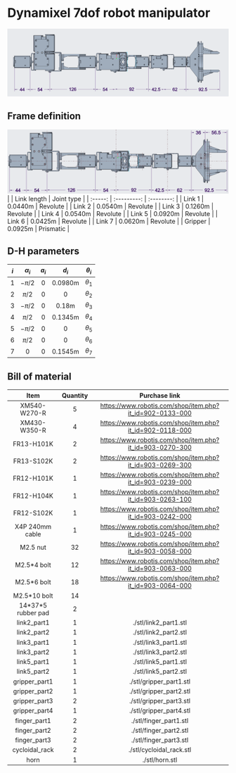 # Dynamixel 7dof robot manipulator

![manipulator](./stl/manipulator.png)

## Frame definition

![cad](./stl/cad.png)
|         | Link length | Joint type |
| :-----: | :---------: | :--------: |
| Link 1  |   0.0440m   |  Revolute  |
| Link 2  |   0.0540m   |  Revolute  |
| Link 3  |   0.1260m   |  Revolute  |
| Link 4  |   0.0540m   |  Revolute  |
| Link 5  |   0.0920m   |  Revolute  |
| Link 6  |   0.0425m   |  Revolute  |
| Link 7  |   0.0620m   |  Revolute  |
| Gripper |   0.0925m   | Prismatic  |

## D-H parameters
|  $i$  | $\alpha_i$ | $a_i$ |  $d_i$  | $\theta_i$ |
| :---: | :--------: | :---: | :-----: | :--------: |
|   1   |  $-\pi/2$  |   0   | 0.0980m | $\theta_1$ |
|   2   |  $\pi/2$   |   0   |    0    | $\theta_2$ |
|   3   |  $-\pi/2$  |   0   |  0.18m  | $\theta_3$ |
|   4   |  $\pi/2$   |   0   | 0.1345m | $\theta_4$ |
|   5   |  $-\pi/2$  |   0   |    0    | $\theta_5$ |
|   6   |  $\pi/2$   |   0   |    0    | $\theta_6$ |
|   7   |     0      |   0   | 0.1545m | $\theta_7$ |

## Bill of material
|         Item         | Quantity |                      Purchase link                       |
| :------------------: | :------: | :------------------------------------------------------: |
|     XM540-W270-R     |    5     | https://www.robotis.com/shop/item.php?it_id=902-0133-000 |
|     XM430-W350-R     |    4     | https://www.robotis.com/shop/item.php?it_id=902-0118-000 |
|      FR13-H101K      |    2     | https://www.robotis.com/shop/item.php?it_id=903-0270-300 |
|      FR13-S102K      |    2     | https://www.robotis.com/shop/item.php?it_id=903-0269-300 |
|      FR12-H101K      |    1     | https://www.robotis.com/shop/item.php?it_id=903-0239-000 |
|      FR12-H104K      |    1     | https://www.robotis.com/shop/item.php?it_id=903-0263-100 |
|      FR12-S102K      |    1     | https://www.robotis.com/shop/item.php?it_id=903-0242-000 |
|   X4P 240mm cable    |    1     | https://www.robotis.com/shop/item.php?it_id=903-0245-000 |
|       M2.5 nut       |    32    | https://www.robotis.com/shop/item.php?it_id=903-0058-000 |
|     M2.5\*4 bolt     |    12    | https://www.robotis.com/shop/item.php?it_id=903-0063-000 |
|     M2.5\*6 bolt     |    18    | https://www.robotis.com/shop/item.php?it_id=903-0064-000 |
|    M2.5\*10 bolt     |    14    |                                                          |
| 14\*37\*5 rubber pad |    2     |                                                          |
|     link2_part1      |    1     |                  ./stl/link2_part1.stl                   |
|     link2_part2      |    1     |                  ./stl/link2_part2.stl                   |
|     link3_part1      |    1     |                  ./stl/link3_part1.stl                   |
|     link3_part2      |    1     |                  ./stl/link3_part2.stl                   |
|     link5_part1      |    1     |                  ./stl/link5_part1.stl                   |
|     link5_part2      |    1     |                  ./stl/link5_part2.stl                   |
|    gripper_part1     |    1     |                 ./stl/gripper_part1.stl                  |
|    gripper_part2     |    1     |                 ./stl/gripper_part2.stl                  |
|    gripper_part3     |    2     |                 ./stl/gripper_part3.stl                  |
|    gripper_part4     |    1     |                 ./stl/gripper_part4.stl                  |
|     finger_part1     |    2     |                  ./stl/finger_part1.stl                  |
|     finger_part2     |    2     |                  ./stl/finger_part2.stl                  |
|     finger_part3     |    2     |                  ./stl/finger_part3.stl                  |
|    cycloidal_rack    |    2     |                 ./stl/cycloidal_rack.stl                 |
|         horn         |    1     |                      ./stl/horn.stl                      |
